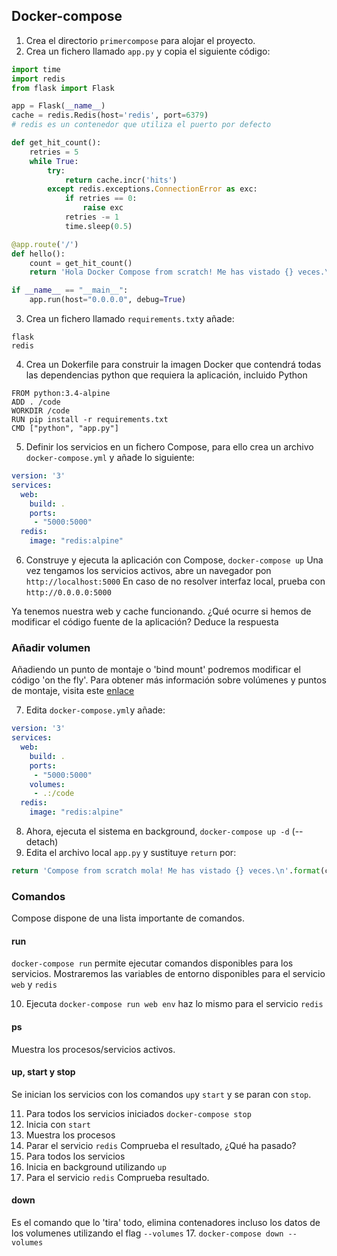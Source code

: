 ## Docker-compose
1. Crea el directorio `primercompose` para alojar el proyecto.
2. Crea un fichero llamado `app.py` y copia el siguiente código:
```python
import time
import redis
from flask import Flask

app = Flask(__name__)
cache = redis.Redis(host='redis', port=6379)
# redis es un contenedor que utiliza el puerto por defecto

def get_hit_count():
    retries = 5
    while True:
        try:
            return cache.incr('hits')
        except redis.exceptions.ConnectionError as exc:
            if retries == 0:
                raise exc
            retries -= 1
            time.sleep(0.5)

@app.route('/')
def hello():
    count = get_hit_count()
    return 'Hola Docker Compose from scratch! Me has vistado {} veces.\n'.format(count)

if __name__ == "__main__":
    app.run(host="0.0.0.0", debug=True)
```

3. Crea un fichero llamado `requirements.txt`y añade: 
```
flask
redis
```
4. Crea un Dokerfile para construir la imagen Docker que contendrá todas las dependencias python que requiera la aplicación, incluido Python
```
FROM python:3.4-alpine
ADD . /code
WORKDIR /code
RUN pip install -r requirements.txt
CMD ["python", "app.py"]
```
5. Definir los servicios en un fichero Compose, para ello crea un archivo `docker-compose.yml` y añade lo siguiente:
```yml
version: '3'
services:
  web:
    build: .
    ports:
     - "5000:5000"
  redis:
    image: "redis:alpine"
```
    
6. Construye y ejecuta la aplicación con Compose, `docker-compose up` Una vez tengamos los servicios activos, abre un navegador pon `http://localhost:5000` En caso de no resolver interfaz local, prueba con `http://0.0.0.0:5000`

Ya tenemos nuestra web y cache funcionando. ¿Qué ocurre si hemos de modificar el código fuente de la aplicación? Deduce la respuesta

### Añadir volumen
Añadiendo un punto de montaje o 'bind mount' podremos modificar el código 'on the fly'. Para obtener más información sobre volúmenes y puntos de montaje, visita este [enlace](https://docs.docker.com/storage/)

7. Edita `docker-compose.yml`y añade:
```yml
version: '3'
services:
  web:
    build: .
    ports:
     - "5000:5000"
    volumes:
     - .:/code
  redis:
    image: "redis:alpine"
 ```
 
8. Ahora, ejecuta el sistema en background, `docker-compose up -d` (--detach)
9. Edita el archivo local `app.py` y sustituye `return` por:
```python
return 'Compose from scratch mola! Me has vistado {} veces.\n'.format(count)
```
### Comandos
Compose dispone de una lista importante de comandos.
#### run
`docker-compose run` permite ejecutar comandos disponibles para los servicios. Mostraremos las variables de entorno disponibles para el servicio `web` y `redis`

10. Ejecuta `docker-compose run web env` haz lo mismo para el servicio `redis`
#### ps
Muestra los procesos/servicios activos.
#### up, start y stop
Se inician los servicios con los comandos `up`y `start` y se paran con `stop`.

11. Para todos los servicios iniciados `docker-compose stop`
12. Inicia con `start`
13. Muestra los procesos
14. Parar el servicio `redis` Comprueba el resultado, ¿Qué ha pasado?
15. Para todos los servicios
15. Inicia en background utilizando `up`
16. Para el servicio `redis` Comprueba resultado.

#### down
Es el comando que lo 'tira' todo, elimina contenadores incluso los datos de los volumenes utilizando el flag `--volumes` 
17. `docker-compose down --volumes`

